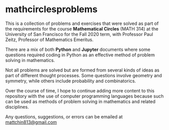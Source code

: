 # mathcirclesproblems

This is a collection of problems and exercises that were solved as part of the requirements for the course <b>Mathematical Circles</b> (MATH 314) at the University of San Francisco for the Fall 2020 term, with Professor Paul Zeitz, Professor of Mathematics Emeritus. 

There are a mix of both <b>Python</b> and <b>Jupyter</b> documents where some questions required coding in Python as an effective method of problem solving in mathematics. 

Not all problems are solved but are formed from several kinds of ideas as part of different thought processes. Some questions involve geometry and symmetry, while others include probability and combinatorics. 

Over the course of time, I hope to continue adding more content to this repository with the use of computer programming languages because such can be used as methods of problem solving in mathematics and related disciplines.


Any questions, suggestions, or errors can be emailed at mattchin813@gmail.com

